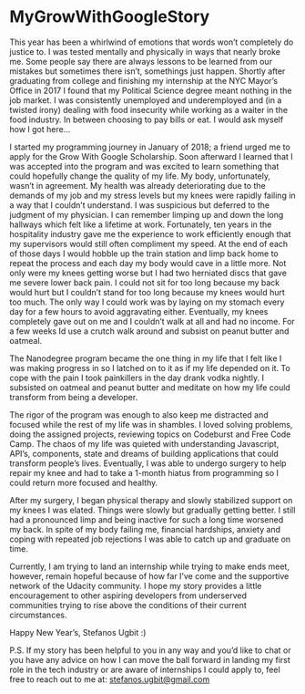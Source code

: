 # MyGrowWithGoogleStory


This year has been a whirlwind of emotions that words won’t completely do justice to. I was tested mentally and physically in ways that nearly broke me. Some people say there are always lessons to be learned from our mistakes but sometimes there isn’t, somethings just happen. Shortly after graduating from college and finishing my internship at the NYC Mayor’s Office in 2017 I found that my Political Science degree meant nothing in the job market. I was consistently unemployed and underemployed and (in a twisted irony) dealing with food insecurity while working as a waiter in the food industry. In between choosing to pay bills or eat. I would ask myself how I got here…

I started my programming journey in January of 2018; a friend urged me to apply for the Grow With Google Scholarship. Soon afterward I learned that I was accepted into the program and was excited to learn something that could hopefully change the quality of my life. My body, unfortunately, wasn’t in agreement. My health was already deteriorating due to the demands of my job and my stress levels but my knees were rapidly failing in a way that I couldn’t understand. I was suspicious but deferred to the judgment of my physician. I can remember limping up and down the long hallways which felt like a lifetime at work. Fortunately, ten years in the hospitality industry gave me the experience to work efficiently enough that my supervisors would still often compliment my speed. At the end of each of those days I would hobble up the train station and limp back home to repeat the process and each day my body would cave in a little more. Not only were my knees getting worse but I had two herniated discs that gave me severe lower back pain. I could not sit for too long because my back would hurt but I couldn’t stand for too long because my knees would hurt too much. The only way I could work was by laying on my stomach every day for a few hours to avoid aggravating either. Eventually, my knees completely gave out on me and I couldn’t walk at all and had no income. For a few weeks Id use a crutch walk around and subsist on peanut butter and oatmeal. 

The Nanodegree program became the one thing in my life that I felt like I was making progress in so I latched on to it as if my life depended on it. To cope with the pain I took painkillers in the day drank vodka nightly. I subsisted on oatmeal and peanut butter and meditate on how my life could transform from being a developer. 

The rigor of the program was enough to also keep me distracted and focused while the rest of my life was in shambles. I loved solving problems, doing the assigned projects, reviewing topics on Codeburst and Free Code Camp. The chaos of my life was quieted with understanding Javascript, API’s, components, state and dreams of building applications that could transform people’s lives.  Eventually, I was able to undergo surgery to help repair my knee and had to take a 1-month hiatus from programming so I could return more focused and healthy. 


After my surgery, I began physical therapy and slowly stabilized support on my knees I was elated. Things were slowly but gradually getting better. I still had a pronounced limp and being inactive for such a long time worsened my back. In spite of my body failing me, financial hardships, anxiety and coping with repeated job rejections I was able to catch up and graduate on time.

Currently, I am trying to land an internship while trying to make ends meet, however, remain hopeful because of how far I’ve come and the supportive network of the Udacity community. I hope my story provides a little encouragement to other aspiring developers from underserved communities trying to rise above the conditions of their current circumstances.



Happy New Year’s, 
  Stefanos Ugbit :)


	
P.S. 
If my story has been helpful to you in any way and you’d like to chat or you have any advice on how I can move the ball forward in landing my first role in the tech industry or are aware of internships I could apply to, feel free to reach out to me at:  stefanos.ugbit@gmail.com  


